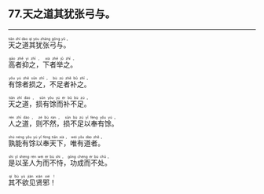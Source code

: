 ## 77.天之道其犹张弓与。
---


<ruby><rb> 天之道其犹张弓与。 </rb> <rt>tiān  zhī  dào  qí  yóu  zhāng  gōng  yǔ 。</rt></ruby>

<ruby><rb> 高者抑之，下者举之。 </rb> <rt>gāo  zhě  yì  zhī ， xià  zhě  jǔ  zhī 。</rt></ruby>

<ruby><rb> 有馀者损之，不足者补之。 </rb> <rt>yǒu  yú  zhě  sǔn  zhī ， bù  zú  zhě  bǔ  zhī 。</rt></ruby>

<ruby><rb> 天之道，损有馀而补不足。 </rb> <rt>tiān  zhī  dào ， sǔn  yǒu  yú  ér  bǔ  bù  zú 。</rt></ruby>

<ruby><rb> 人之道，则不然，损不足以奉有馀。 </rb> <rt>rén  zhī  dào ， zé  bù  rán ， sǔn  bù  zú  yǐ  fèng  yǒu  yú 。</rt></ruby>

<ruby><rb> 孰能有馀以奉天下，唯有道者。 </rb> <rt>shú  néng  yǒu  yú  yǐ  fèng  tiān  xià ， wéi  yǒu  dào  zhě 。</rt></ruby>

<ruby><rb> 是以圣人为而不恃，功成而不处。 </rb> <rt>shì  yǐ  shèng  rén  wéi  ér  bù  shì ， gōng  chéng  ér  bù  chǔ 。</rt></ruby>

<ruby><rb> 其不欲见贤邪！ </rb> <rt>qí  bù  yù  jiàn  xián  xié ！</rt></ruby>

